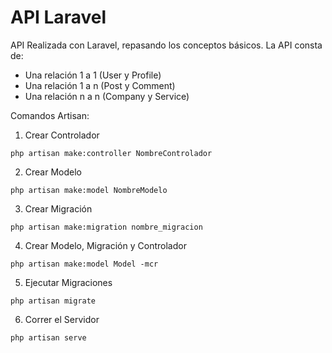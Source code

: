 # API Laravel
API Realizada con Laravel, repasando los conceptos básicos.
La API consta de:
- Una relación 1 a 1 (User y Profile)
- Una relación 1 a n (Post y Comment)
- Una relación n a n (Company y Service)

Comandos Artisan:
1. Crear Controlador
```
php artisan make:controller NombreControlador
```
2. Crear Modelo
```
php artisan make:model NombreModelo
```
3. Crear Migración
```
php artisan make:migration nombre_migracion
```
4. Crear Modelo, Migración y Controlador
```
php artisan make:model Model -mcr
```
5. Ejecutar Migraciones
```
php artisan migrate
```
6. Correr el Servidor
```
php artisan serve
```
